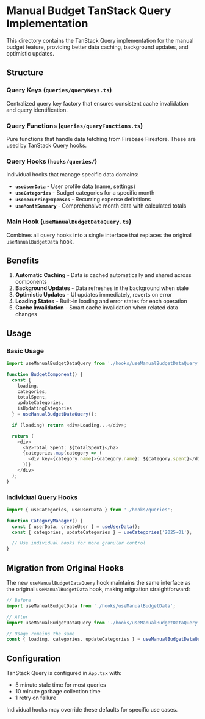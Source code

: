# Manual Budget TanStack Query Implementation

This directory contains the TanStack Query implementation for the manual budget feature, providing better data caching, background updates, and optimistic updates.

## Structure

### Query Keys (`queries/queryKeys.ts`)
Centralized query key factory that ensures consistent cache invalidation and query identification.

### Query Functions (`queries/queryFunctions.ts`)
Pure functions that handle data fetching from Firebase Firestore. These are used by TanStack Query hooks.

### Query Hooks (`hooks/queries/`)
Individual hooks that manage specific data domains:

- **`useUserData`** - User profile data (name, settings)
- **`useCategories`** - Budget categories for a specific month
- **`useRecurringExpenses`** - Recurring expense definitions
- **`useMonthSummary`** - Comprehensive month data with calculated totals

### Main Hook (`useManualBudgetDataQuery.ts`)
Combines all query hooks into a single interface that replaces the original `useManualBudgetData` hook.

## Benefits

1. **Automatic Caching** - Data is cached automatically and shared across components
2. **Background Updates** - Data refreshes in the background when stale
3. **Optimistic Updates** - UI updates immediately, reverts on error
4. **Loading States** - Built-in loading and error states for each operation
5. **Cache Invalidation** - Smart cache invalidation when related data changes

## Usage

### Basic Usage
```typescript
import useManualBudgetDataQuery from './hooks/useManualBudgetDataQuery';

function BudgetComponent() {
  const {
    loading,
    categories,
    totalSpent,
    updateCategories,
    isUpdatingCategories
  } = useManualBudgetDataQuery();

  if (loading) return <div>Loading...</div>;

  return (
    <div>
      <h2>Total Spent: ${totalSpent}</h2>
      {categories.map(category => (
        <div key={category.name}>{category.name}: ${category.spent}</div>
      ))}
    </div>
  );
}
```

### Individual Query Hooks
```typescript
import { useCategories, useUserData } from './hooks/queries';

function CategoryManager() {
  const { userData, createUser } = useUserData();
  const { categories, updateCategories } = useCategories('2025-01');

  // Use individual hooks for more granular control
}
```

## Migration from Original Hooks

The new `useManualBudgetDataQuery` hook maintains the same interface as the original `useManualBudgetData` hook, making migration straightforward:

```typescript
// Before
import useManualBudgetData from './hooks/useManualBudgetData';

// After
import useManualBudgetDataQuery from './hooks/useManualBudgetDataQuery';

// Usage remains the same
const { loading, categories, updateCategories } = useManualBudgetDataQuery();
```

## Configuration

TanStack Query is configured in `App.tsx` with:
- 5 minute stale time for most queries
- 10 minute garbage collection time
- 1 retry on failure

Individual hooks may override these defaults for specific use cases.
